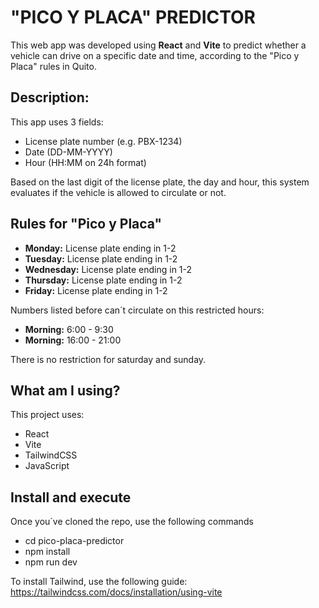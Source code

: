 # "PICO Y PLACA" PREDICTOR

This web app was developed using **React** and **Vite** to predict whether a vehicle can drive on a specific date and time, according to the "Pico y Placa" rules in Quito.

## Description:

This app uses 3 fields:
- License plate number (e.g. PBX-1234)
- Date (DD-MM-YYYY)
- Hour (HH:MM on 24h format)

Based on the last digit of the license plate, the day and hour, this system evaluates if the vehicle is allowed to circulate or not.

## Rules for "Pico y Placa"

- **Monday:** License plate ending in 1-2
- **Tuesday:** License plate ending in 1-2
- **Wednesday:** License plate ending in 1-2
- **Thursday:** License plate ending in 1-2
- **Friday:** License plate ending in 1-2

Numbers listed before can´t circulate on this restricted hours:
- **Morning:** 6:00 - 9:30
- **Morning:** 16:00 - 21:00

There is no restriction for saturday and sunday.

## What am I using?

This project uses:
- React
- Vite
- TailwindCSS
- JavaScript

## Install and execute

Once you´ve cloned the repo, use the following commands
- cd pico-placa-predictor
- npm install
- npm run dev

To install Tailwind, use the following guide:
https://tailwindcss.com/docs/installation/using-vite
